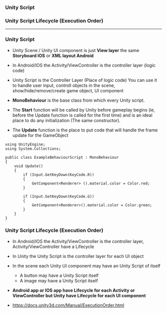 
### Unity Script
### Unity Script Lifecycle (Execution Order)
-----------------------------------------

### Unity Script

* Unity Scene / Unity UI component is just **View layer** the same **Storyboard IOS** or **XML layout Android**
* In Android/IOS the Activity/ViewController is the controller layer (logic code)
* Unity Script is the Controller Layer (Place of logic code) You can use it to handle user input, controll objects in the scene, show/hide/remove/create game object, UI component

* **MonoBehaviour** is the base class from which every Unity script.

* The **Start** function will be called by Unity before gameplay begins (ie, before the Update function is called for the first time) and is an ideal place to do any initialization (The same constructor).
* The **Update** function is the place to put code that will handle the frame update for the GameObject

```cshap
using UnityEngine;
using System.Collections;

public class ExampleBehaviourScript : MonoBehaviour
{
    void Update()
    {
        if (Input.GetKeyDown(KeyCode.R))
        {
            GetComponent<Renderer> ().material.color = Color.red;
        }
        
        if (Input.GetKeyDown(KeyCode.G))
        {
            GetComponent<Renderer>().material.color = Color.green;
        }
    }
}
```


### Unity Script Lifecycle (Execution Order)

* In Android/IOS the Activity/ViewController is the controller layer, Activity/ViewController have a Lifecycle
* In Unity the Unity Script is the controller layer for each UI object
* In the scene each Unity UI component may have an Unity Script of itself
  * A button may have a Unity Script itself
  * A image may have a Unity Script itself
  
* **Android app or IOS app have Lifecycle for each Activity or ViewController but Unity have Lifecycle for each UI component**
  
* https://docs.unity3d.com/Manual/ExecutionOrder.html

